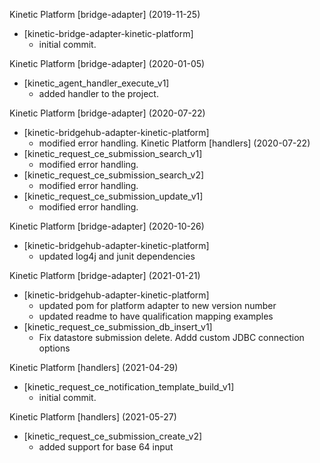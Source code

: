 Kinetic Platform [bridge-adapter] (2019-11-25)
  * [kinetic-bridge-adapter-kinetic-platform]
    * initial commit.

Kinetic Platform [bridge-adapter] (2020-01-05)
  * [kinetic_agent_handler_execute_v1]
    * added handler to the project.

Kinetic Platform [bridge-adapter] (2020-07-22)
  * [kinetic-bridgehub-adapter-kinetic-platform]
    * modified error handling.
Kinetic Platform [handlers] (2020-07-22)
  * [kinetic_request_ce_submission_search_v1]
    * modified error handling.
  * [kinetic_request_ce_submission_search_v2]
    * modified error handling.
  * [kinetic_request_ce_submission_update_v1]
    * modified error handling.

Kinetic Platform [bridge-adapter] (2020-10-26)
  * [kinetic-bridgehub-adapter-kinetic-platform]
    * updated log4j and junit dependencies

Kinetic Platform [bridge-adapter] (2021-01-21)
  * [kinetic-bridgehub-adapter-kinetic-platform]
    * updated pom for platform adapter to new version number
    * updated readme to have qualification mapping examples
  * [kinetic_request_ce_submission_db_insert_v1]
    * Fix datastore submission delete. Addd custom JDBC connection options

Kinetic Platform [handlers] (2021-04-29)
  * [kinetic_request_ce_notification_template_build_v1]
    * initial commit.

Kinetic Platform [handlers] (2021-05-27)
  * [kinetic_request_ce_submission_create_v2]
    * added support for base 64 input

